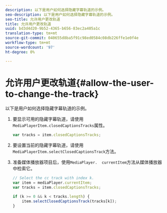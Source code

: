 ```yaml
---
description: 以下是用户如何选择隐藏字幕轨道的示例。
seo-description: 以下是用户如何选择隐藏字幕轨道的示例。
seo-title: 允许用户更改轨道
title: 允许用户更改轨道
uuid: bd3d4d20-9b52-4365-b656-83ec2a405a1c
translation-type: tm+mt
source-git-commit: 040655d8ba5f91c98ed0584c08db226ffe1e0f4e
workflow-type: tm+mt
source-wordcount: '97'
ht-degree: 0%

---
```



# 允许用户更改轨道{#allow-the-user-to-change-the-track}

以下是用户如何选择隐藏字幕轨道的示例。

1. 要显示可用的隐藏字幕轨道，请使用`MediaPlayerItem.closedCaptionsTracks`属性。

   ```js
   var tracks = item.closedCaptionsTracks;
   ```

1. 要设置当前的隐藏字幕轨道，请使用`MediaPlayerItem.selectClosedCaptionsTrack`方法。
1. 准备媒体播放器项目后，使用` MediaPlayer.  currentItem `方法从媒体播放器中检索它。

   ```js
   // Select the cc track with index k. 
   var item = mediaPlayer.currentItem;     
   var tracks = item.closedCaptionsTracks; 
   
   if (k >= 0 && k < tracks.length) { 
       item.selectClosedCaptionsTrack(tracks[k]); 
   }
   ```

